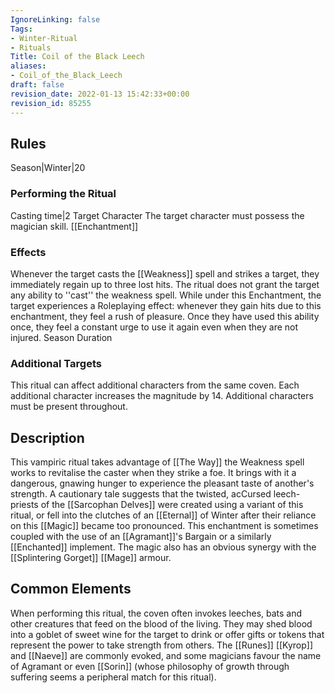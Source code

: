 ```yaml
---
IgnoreLinking: false
Tags:
- Winter-Ritual
- Rituals
Title: Coil of the Black Leech
aliases:
- Coil_of_the_Black_Leech
draft: false
revision_date: 2022-01-13 15:42:33+00:00
revision_id: 85255
---
```


## Rules
Season|Winter|20
### Performing the Ritual
Casting time|2 Target Character The target character must possess the magician skill. 
[[Enchantment]]
### Effects
Whenever the target casts the [[Weakness]] spell and strikes a target, they immediately regain up to three lost hits. The ritual does not grant the target any ability to ''cast'' the weakness spell.
While under this Enchantment, the target experiences a Roleplaying effect: whenever they gain hits due to this enchantment, they feel a rush of pleasure. Once they have used this ability once, they feel a constant urge to use it again even when they are not injured.
Season Duration
### Additional Targets
This ritual can affect additional characters from the same coven. Each additional character increases the magnitude by 14. Additional characters must be present throughout.
## Description
This vampiric ritual takes advantage of [[The Way]] the Weakness spell works to revitalise the caster when they strike a foe. It brings with it a dangerous, gnawing hunger to experience the pleasant taste of another's strength.  A cautionary tale suggests that the twisted, acCursed leech-priests of the [[Sarcophan Delves]] were created using a variant of this ritual, or fell into the clutches of an [[Eternal]] of Winter after their reliance on this [[Magic]] became too pronounced.
This enchantment is sometimes coupled with the use of an [[Agramant]]'s Bargain or a similarly [[Enchanted]] implement. The magic also has an obvious synergy with the [[Splintering Gorget]] [[Mage]] armour.
## Common Elements
When performing this ritual, the coven often invokes leeches, bats and other creatures that feed on the blood of the living. They may shed blood into a goblet of sweet wine for the target to drink or offer gifts or tokens that represent the power to take strength from others. The [[Runes]] [[Kyrop]] and [[Naeve]] are commonly evoked, and some magicians favour the name of Agramant or even [[Sorin]] (whose philosophy of growth through suffering seems a peripheral match for this ritual).